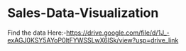 # Sales-Data-Visualization
Find the data Here:-https://drive.google.com/file/d/1J_-exAGJ0KSY5AYoP0ltFYWSSLwX6lSk/view?usp=drive_link
